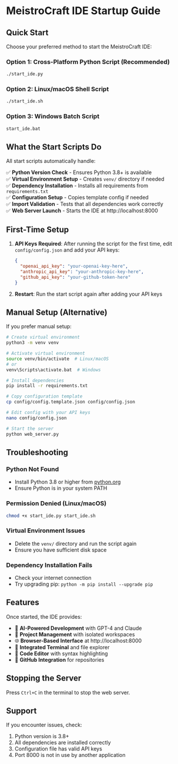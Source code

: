 # MeistroCraft IDE Startup Guide

## Quick Start

Choose your preferred method to start the MeistroCraft IDE:

### Option 1: Cross-Platform Python Script (Recommended)
```bash
./start_ide.py
```

### Option 2: Linux/macOS Shell Script
```bash
./start_ide.sh
```

### Option 3: Windows Batch Script
```cmd
start_ide.bat
```

## What the Start Scripts Do

All start scripts automatically handle:

✅ **Python Version Check** - Ensures Python 3.8+ is available  
✅ **Virtual Environment Setup** - Creates `venv/` directory if needed  
✅ **Dependency Installation** - Installs all requirements from `requirements.txt`  
✅ **Configuration Setup** - Copies template config if needed  
✅ **Import Validation** - Tests that all dependencies work correctly  
✅ **Web Server Launch** - Starts the IDE at http://localhost:8000

## First-Time Setup

1. **API Keys Required**: After running the script for the first time, edit `config/config.json` and add your API keys:
   ```json
   {
     "openai_api_key": "your-openai-key-here",
     "anthropic_api_key": "your-anthropic-key-here",
     "github_api_key": "your-github-token-here"
   }
   ```

2. **Restart**: Run the start script again after adding your API keys

## Manual Setup (Alternative)

If you prefer manual setup:

```bash
# Create virtual environment
python3 -m venv venv

# Activate virtual environment
source venv/bin/activate  # Linux/macOS
# or
venv\Scripts\activate.bat  # Windows

# Install dependencies
pip install -r requirements.txt

# Copy configuration template
cp config/config.template.json config/config.json

# Edit config with your API keys
nano config/config.json

# Start the server
python web_server.py
```

## Troubleshooting

### Python Not Found
- Install Python 3.8 or higher from [python.org](https://python.org)
- Ensure Python is in your system PATH

### Permission Denied (Linux/macOS)
```bash
chmod +x start_ide.py start_ide.sh
```

### Virtual Environment Issues
- Delete the `venv/` directory and run the script again
- Ensure you have sufficient disk space

### Dependency Installation Fails
- Check your internet connection
- Try upgrading pip: `python -m pip install --upgrade pip`

## Features

Once started, the IDE provides:

- 🤖 **AI-Powered Development** with GPT-4 and Claude
- 📁 **Project Management** with isolated workspaces  
- 🌐 **Browser-Based Interface** at http://localhost:8000
- 🔧 **Integrated Terminal** and file explorer
- 📝 **Code Editor** with syntax highlighting
- 🔗 **GitHub Integration** for repositories

## Stopping the Server

Press `Ctrl+C` in the terminal to stop the web server.

## Support

If you encounter issues, check:
1. Python version is 3.8+
2. All dependencies are installed correctly
3. Configuration file has valid API keys
4. Port 8000 is not in use by another application